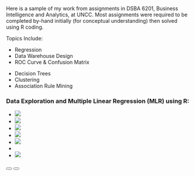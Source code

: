 Here is a sample of my work from assignments in DSBA 6201, Business Intelligence and Analytics, at UNCC.
Most assignments were required to be completed by-hand initially (for conceptual understanding) then solved using R coding.

Topics Include:

* Regression
* Data Warehouse Design
* <a p>ROC Curve & Confusion Matrix</p>
* Decision Trees
* Clustering
* Association Rule Mining

<h3 class="display-3">Data Exploration and Multiple Linear Regression (MLR) using R:</h3>

   <section style="position:relative">
      <div class="blogGlide fullWidth gliderMargin">
        <div class="glide__track" data-glide-el="track">
          <ul class="glide__slides">
            <li class="glide__slide">
              <img src="../assets/img/theme/6201assignments2019_Page_01.png">
            </li>
            <li class="glide__slide">
              <img src="../assets/img/theme/6201assignments2019_Page_02.png">
            </li>
            <li class="glide__slide">
              <img src="../assets/img/theme/6201assignments2019_Page_03.png">
            </li>
            <li class="glide__slide">
              <img src="../assets/img/theme/6201assignments2019_Page_04.png">
            </li>
            <li class="glide__slide">
              <img src="../assets/img/theme/6201assignments2019_Page_05.png">
            </li>
             <li class="glide__slide">
              <a img src="../assets/img/theme/6201assignments2019_Page_06.png">
            </li>
            <li class="glide__slide">
              <img src="../assets/img/theme/6201assignments2019_Page_07.png">
            </li>
          </ul>
        </div>
        <div class="glide__arrows d-flex justify-content-center mt-4 position-static" data-glide-el="controls">
          <button class="glide__arrow text-default position-static" data-glide-dir="<"><i class="ni ni-bold-left"></i></button>
          <button class="glide__arrow text-default position-static" data-glide-dir=">"><i class="ni ni-bold-right"></i></button>
        </div>
      </div>
</section>
